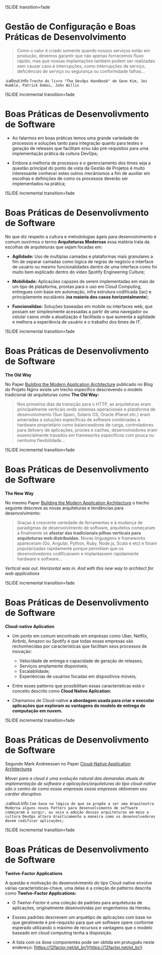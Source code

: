 !SLIDE transition=fade

# Gestão de Configuração e Boas Práticas de Desenvolvimento

> Como o valor é criado somente quando nossos serviços estão em produção, devemos garantir que não apenas fornecemos fluxo rápido, mas que nossas implantações também podem ser realizadas sem causar caos e interrupções, como interrupções de serviço, deficiências de serviço ou segurança ou conformidade falhas...

.callout.info `Trecho do livro "The DevOps Handbook" de Gene Kim,‎ Jez Humble, Patrick Deboi, John Willis`

!SLIDE incremental transition=fade

# Boas Práticas de Desenvolivmento de Software

- Ao falarmos em boas práticas temos uma grande variedade de processos e soluções tanto para integração quanto para testes e geração de releases que facilitam e/ou são pré-requisitos para uma implementação prática da cultura DevOps;

- Embora a melhoria de processos e o gerenciamento dos times seja a questão principal do ponto de vista da Gestão de Projetos é muito interessante conhecer estes outros mecânismos a fim de auxiliar em escolhas e definições de como os processos deverão ser implementados na prática;

!SLIDE incremental transition=fade

# Boas Práticas de Desenvolivmento de Software

No que diz respeito a cultura e metodologias ágeis para desenvolvimento é comum ouvirmos o termo **Arquiteturas Modernas** essa matéria trata da escolhas de arquiteturas que sejam focadas em:

- **Agilidade:** Uso de multiplas camadas e plataformas mais granulares a fim de separar camadas como lógica de regras de negócio e interface de usuário ou mesmo funcionalidades dentro de uma interface como foi muito bem explicado dentro do vídeo Spotify Engineering Culture;

- **Mobilidade:** Aplicações capazes de serem implementadas em mais de um tipo de plataforma, prontas para o uso em Cloud Computing, entregues com base em automação, infra estrutura codificada (iac) e principlamente escaláveis (**na maioria dos casos horizontalmente**); 

- **Funcionalidae:** Soluções baseadas em mobile ou interfaces web, que possam ser simplesmente acessadas a partir de uma navegador ou celular casos onde a atualização é facilitada o que aumenta a agilidade e melhora a experiência de usuário e o trabalho dos times de IT.


!SLIDE incremental  transition=fade

# Boas Práticas de Desenvolivmento de Software

**The Old Way**

No Paper [Building the Modern Application Architecture](https://www.nginx.com/resources/library/building-modern-application-architecture/) publicado no Blog do Projeto Nginx existe um trecho específico descrevendo o modelo tradicional de arquiteturas como **The Old Way:**

> Nos primeiros dias da transição para o HTTP, as arquiteturas eram principalmente verticais onde sistemas operacionais e plataforma de desenvolvimento (Sun Sparc, Solaris OS, Oracle iPlanet etc.) eram amarradas a soluções especificas de software combinadas a hardware proprietário como balanceadores de carga, controladores para delivery de aplicações, proxies e caches, desenvolvedores eram essencialmente travados em frameworks especificos com pouca ou nenhuma flexibilidade... 

!SLIDE incremental  transition=fade

# Boas Práticas de Desenvolivmento de Software

**The New Way**
 
No mesmo Paper [Building the Modern Application Architecture](https://www.nginx.com/resources/library/building-modern-application-architecture/) o trecho seguinte descreve as novas arquiteturas e tendências para desenvolvimento:

> Graças à crescente variedade de ferramentas e à mudança de paradigmas de desenvolvimento de software, arquitetos começaram a finalmente se **afastar das tradicionais pilhas verticais para arquiteturas web distribuídas.** Novas linguagens e frameworks apareceram (Go, Angular, Python, Ruby, Node.js, Scala e etc) e foram popularizadas rapidamente porque permitiam que os desenvolvedores codificassem e implantassem rapidamente hardware e software...

*Vertical was out. Horizontal was in. And with this new way to architect for web applications*

!SLIDE incremental  transition=fade

# Boas Práticas de Desenvolivmento de Software

**Cloud-native Aplication**

- Um ponto em comum encontrado em empresas como Uber, Netflix, Airbnb, Amazon ou Spotify é que todas essas empresas são rechonhecidas por características que facilitam seus processos de inovação:

    - Velocidade de entrega e capacidade de geração de releases;
    - Serviços amplamente disponíveis;
    - Escalabilidade;
    - Experiências de usuários focadas em dispositivos móveis;

- Entre esses patterns que possibilitam essas caracteristicas está o conceito descrito como **Cloud Native Aplication:**

- Chamamos de Cloud-native **a abordagem usada para criar e executar aplicações que exploram as vantagens do modelo de entrega de computação em nuvem.**

!SLIDE incremental  transition=fade

# Boas Práticas de Desenvolivmento de Software

Segundo Mark Andreessen no Paper [Cloud-Native Application Architectures](https://www.nginx.com/resources/library/cloud-native-applications/)

*Mover para a cloud é uma evolução natural das demandas atuais de implementação de software e aplicações/arquiteturas do tipo cloud-native são o centro de como essas empresas essas empresas obtiveram seu caráter disruptivo.*

.callout.info `Com base na lógica do que se propõe a ser uma Arquiteutra Moderna alguns novos Patters para desenvolvimento de software começaram a surgir, ou seja a adoção dessas arquiteturas em meio a cultura DevOps altera drasticamente a maneira como os desenvolvedores devem codificar aplicações;`

!SLIDE incremental  transition=fade

# Boas Práticas de Desenvolivmento de Software

**Twelve-Factor Applications**

A questão e motivação do desenvolvimento do tipo Cloud-native envolve várias características-chave, uma delas é a coleção de patterns descrita como **Twelve-Factor Applications:**

- O *Twelve-Factor* é uma coleção de padrões para arquiteturas de aplicações, originalmente desenvolvidas por engenheiros da Heroku.

- Essses padrões descrevem um arquétipo de aplicações com base no que geralmente é pré-requisito para que um software opere conforme esperado utilizando o máximo de recursos e vantagens que o modelo baseado em cloud computing tenha a disposição.

- A lista com os dose componentes pode ser obtida em protuguês neste endereço: [https://12factor.net/pt_br/](https://12factor.net/pt_br/)